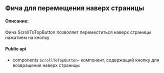 ## Фича для перемещения наверх страницы

#### Описание:

Фича ScrollToTopButton позволяет переместиться наверх страницы нажатием на кнопку

#### Public api

- components
`ScrollToTopButton`- компонент, содержащий кнопку для возвращения наверх страницы


